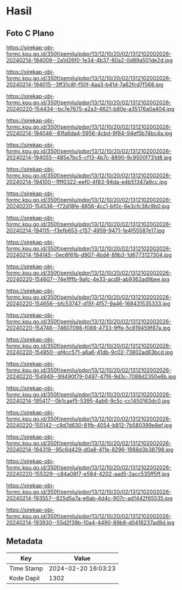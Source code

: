 # Hasil

## Foto C Plano

https://sirekap-obj-formc.kpu.go.id/350f/pemilu/pdpr/13/12/10/20/02/1312102002026-20240214-194009--2a1d26f0-1e34-4b37-80a2-0d89a501de2d.jpg

https://sirekap-obj-formc.kpu.go.id/350f/pemilu/pdpr/13/12/10/20/02/1312102002026-20240214-194015--3ff31c8f-f50f-4aa3-b41d-7a62fcd7f568.jpg

https://sirekap-obj-formc.kpu.go.id/350f/pemilu/pdpr/13/12/10/20/02/1312102002026-20240220-154434--bc7e7675-a2a3-4621-b80e-a35176a0a404.jpg

https://sirekap-obj-formc.kpu.go.id/350f/pemilu/pdpr/13/12/10/20/02/1312102002026-20240214-194046--81fa6da4-5956-4cbd-9f84-94ef5b74bc4a.jpg

https://sirekap-obj-formc.kpu.go.id/350f/pemilu/pdpr/13/12/10/20/02/1312102002026-20240214-194055--485e7bc5-cf13-4b7c-8890-9c9500f731d8.jpg

https://sirekap-obj-formc.kpu.go.id/350f/pemilu/pdpr/13/12/10/20/02/1312102002026-20240214-194100--1fff0322-eef0-4f83-94da-e4b51347a9cc.jpg

https://sirekap-obj-formc.kpu.go.id/350f/pemilu/pdpr/13/12/10/20/02/1312102002026-20240220-154536--f72d18fe-8856-4cc1-bf0c-6e3cfc38c9b0.jpg

https://sirekap-obj-formc.kpu.go.id/350f/pemilu/pdpr/13/12/10/20/02/1312102002026-20240214-194115--f3efb653-c157-4959-9471-1e4f55587e17.jpg

https://sirekap-obj-formc.kpu.go.id/350f/pemilu/pdpr/13/12/10/20/02/1312102002026-20240214-194145--0ec6f61b-d907-4bd4-89b3-1d6773127304.jpg

https://sirekap-obj-formc.kpu.go.id/350f/pemilu/pdpr/13/12/10/20/02/1312102002026-20240220-154607--74e1fffb-9afc-4e33-acd9-ab9362ad9bee.jpg

https://sirekap-obj-formc.kpu.go.id/350f/pemilu/pdpr/13/12/10/20/02/1312102002026-20240220-154656--bfc53747-d15f-4f57-9a46-168431535333.jpg

https://sirekap-obj-formc.kpu.go.id/350f/pemilu/pdpr/13/12/10/20/02/1312102002026-20240220-154746--74607098-f088-4733-9ffe-5c819459f87a.jpg

https://sirekap-obj-formc.kpu.go.id/350f/pemilu/pdpr/13/12/10/20/02/1312102002026-20240220-154850--af4cc571-a6a6-41db-9c02-73802ad63bcd.jpg

https://sirekap-obj-formc.kpu.go.id/350f/pemilu/pdpr/13/12/10/20/02/1312102002026-20240220-154949--99490f79-0497-47f6-9d3c-7088d2350e6b.jpg

https://sirekap-obj-formc.kpu.go.id/350f/pemilu/pdpr/13/12/10/20/02/1312102002026-20240214-195417--0b1caef5-5395-4ab6-9c5c-cc1450163dc0.jpg

https://sirekap-obj-formc.kpu.go.id/350f/pemilu/pdpr/13/12/10/20/02/1312102002026-20240220-155142--c9d7d630-81fb-4054-b812-7b580399e8ef.jpg

https://sirekap-obj-formc.kpu.go.id/350f/pemilu/pdpr/13/12/10/20/02/1312102002026-20240214-194319--95c6d429-d0a8-411e-8296-1988d3b38798.jpg

https://sirekap-obj-formc.kpu.go.id/350f/pemilu/pdpr/13/12/10/20/02/1312102002026-20240220-155329--c84a08f7-e584-4202-aad5-2acc535ff5ff.jpg

https://sirekap-obj-formc.kpu.go.id/350f/pemilu/pdpr/13/12/10/20/02/1312102002026-20240214-193557--825d5a7a-e6ab-4d4c-907c-ad1442f65535.jpg

https://sirekap-obj-formc.kpu.go.id/350f/pemilu/pdpr/13/12/10/20/02/1312102002026-20240214-193930--55d2f39b-10a4-4490-89b8-d0416237ad9d.jpg


## Metadata

| Key        | Value               |
| ---------- | ------------------- |
| Time Stamp | 2024-02-20 16:03:23 |
| Kode Dapil | 1302                |



